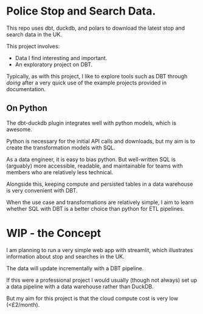 # Police Stop and Search Data.
This repo uses dbt, duckdb, and polars to download the latest stop and search data in the UK.

This project involves:
- Data I find interesting and important.
- An exploratory project on DBT.

Typically, as with this project, I like to explore tools such as DBT through *doing* after a very quick use of the example projects provided in documentation.


## On Python

The dbt-duckdb plugin integrates well with python models, which is awesome.

Python is necessary for the initial API calls and downloads, but my aim is to create the transformation models with SQL.

As a data engineer, it is easy to bias python. But well-written SQL is (arguably) more accessible, readable, and maintainable for teams with members who are relatively less technical.

Alongside this, keeping compute and persisted tables in a data warehouse is very convenient with DBT.

When the use case and transformations are relatively simple, I aim to learn whether SQL with DBT is a better choice than python for ETL pipelines.

# WIP - the Concept
I am planning to run a very simple web app with streamlit, which illustrates information about stop and searches in the UK.

The data will update incrementally with a DBT pipeline.

If this were a professional project I would usually (though not always) set up a data pipeline with a data warehouse rather than DuckDB.

But my aim for this project is that the cloud compute cost is very low (<£2/month).
